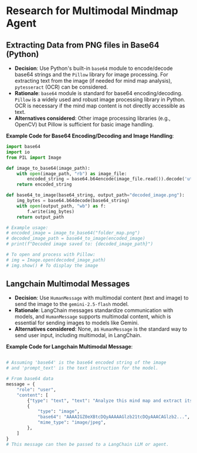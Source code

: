 # Research for Multimodal Mindmap Agent

## Extracting Data from PNG files in Base64 (Python)

-   **Decision**: Use Python's built-in `base64` module to encode/decode base64 strings and the `Pillow` library for image processing. For extracting text from the image (if needed for mind map analysis), `pytesseract` (OCR) can be considered.
-   **Rationale**: `base64` module is standard for base64 encoding/decoding. `Pillow` is a widely used and robust image processing library in Python. OCR is necessary if the mind map content is not directly accessible as text.
-   **Alternatives considered**: Other image processing libraries (e.g., OpenCV) but Pillow is sufficient for basic image handling.

**Example Code for Base64 Encoding/Decoding and Image Handling**:

```python
import base64
import io
from PIL import Image

def image_to_base64(image_path):
    with open(image_path, "rb") as image_file:
        encoded_string = base64.b64encode(image_file.read()).decode('utf-8')
    return encoded_string

def base64_to_image(base64_string, output_path="decoded_image.png"):
    img_bytes = base64.b64decode(base64_string)
    with open(output_path, "wb") as f:
        f.write(img_bytes)
    return output_path

# Example usage:
# encoded_image = image_to_base64("folder_map.png")
# decoded_image_path = base64_to_image(encoded_image)
# print(f"Decoded image saved to: {decoded_image_path}")

# To open and process with Pillow:
# img = Image.open(decoded_image_path)
# img.show() # To display the image
```

## Langchain Multimodal Messages

-   **Decision**: Use `HumanMessage` with multimodal content (text and image) to send the image to the `gemini-2.5-flash` model.
-   **Rationale**: LangChain messages standardize communication with models, and `HumanMessage` supports multimodal content, which is essential for sending images to models like Gemini.
-   **Alternatives considered**: None, as `HumanMessage` is the standard way to send user input, including multimodal, in LangChain.

**Example Code for Langchain Multimodal Message**:

```python

# Assuming 'base64' is the base64 encoded string of the image
# and 'prompt_text' is the text instruction for the model.

# From base64 data
message = {
    "role": "user",
    "content": [
        {"type": "text", "text": "Analyze this mind map and extract its hierarchical structure in markdown."},
        {
            "type": "image",
            "base64": "AAAAIGZ0eXBtcDQyAAAAAGlzb21tcDQyAAACAGlzb2...",
            "mime_type": "image/jpeg",
        },
    ]
}
# This message can then be passed to a LangChain LLM or agent.
```